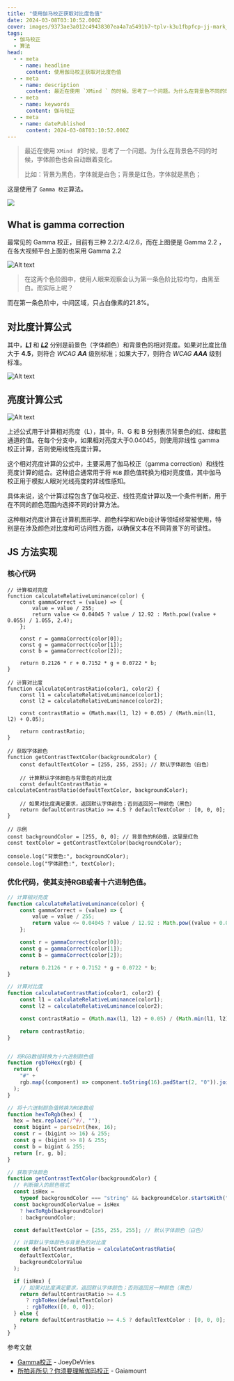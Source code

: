 ```yaml
---
title: "使用伽马校正获取对比度色值"
date: 2024-03-08T03:10:52.000Z
cover: images/9373ae3a012c49438307ea4a7a5491b7~tplv-k3u1fbpfcp-jj-mark_0_0_0_0_q75.png
tags: 
  - 伽马校正
  - 算法
head:
  - - meta
    - name: headline
      content: 使用伽马校正获取对比度色值
  - - meta
    - name: description
      content: 最近在使用 `XMind ` 的时候，思考了一个问题。为什么在背景色不同的时候，字体颜色也会自动跟着变化。
  - - meta
    - name: keywords
      content: 伽马校正
  - - meta
    - name: datePublished
      content: 2024-03-08T03:10:52.000Z
---
```


> 最近在使用 `XMind ` 的时候，思考了一个问题。为什么在背景色不同的时候，字体颜色也会自动跟着变化。
> 
> 比如：背景为黑色，字体就是白色；背景是红色，字体就是黑色；



这是使用了 `Gamma 校正`算法。

![](./images/9373ae3a012c49438307ea4a7a5491b7~tplv-k3u1fbpfcp-jj-mark_0_0_0_0_q75.png)

## What is gamma correction





最常见的 Gamma 校正，目前有三种 2.2/2.4/2.6，而在上图便是 Gamma 2.2 ，在各大视频平台上面的也采用 Gamma 2.2

<!-- ![](/Users/yanjiahui/Library/Application%20Support/marktext/images/2024-03-10-22-43-29-image.png) -->

![Alt text](2024-03-11-22-43-29-image.png)



> 在这两个色阶图中，使用人眼来观察会认为第一条色阶比较均匀，由黑至白。而实际上呢？

<!-- 其实使用数码设备来观测的话，第二条其实更加均匀。 -->
<!-- 
![](/Users/yanjiahui/Library/Application%20Support/marktext/images/2024-03-10-22-54-03-image.png)

白色像素的50%，分别在图中的区域。这个时候

![](/Users/yanjiahui/Library/Application%20Support/marktext/images/2024-03-10-22-57-16-image.png) -->

而在第一条色阶中，中间区域，只占白像素的21.8%。

<!-- ![](/Users/yanjiahui/Library/Application%20Support/marktext/images/2024-03-10-23-03-51-image.png) -->

## 对比度计算公式

其中，***<u>L1</u>*** 和 ***<u>L2</u>*** 分别是前景色（字体颜色）和背景色的相对亮度。如果对比度比值大于 **4.5**，则符合 *WCAG **AA*** 级别标准；如果大于7，则符合 *WCAG **AAA*** 级别标准。

![Alt text](./images/image1.png)

## 亮度计算公式

![Alt text](./images/image.png)

上述公式用于计算相对亮度（L），其中，R、G 和 B 分别表示背景色的红、绿和蓝通道的值。在每个分支中，如果相对亮度大于0.04045，则使用非线性 gamma 校正计算，否则使用线性亮度计算。

这个相对亮度计算的公式中，主要采用了伽马校正（gamma correction）和线性亮度计算的组合。这种组合通常用于将 `RGB` 颜色值转换为相对亮度值，其中伽马校正用于模拟人眼对光线亮度的非线性感知。

具体来说，这个计算过程包含了伽马校正、线性亮度计算以及一个条件判断，用于在不同的颜色范围内选择不同的计算方法。

这种相对亮度计算在计算机图形学、颜色科学和Web设计等领域经常被使用，特别是在涉及颜色对比度和可访问性方面，以确保文本在不同背景下的可读性。

## JS 方法实现

### 核心代码

```JS
// 计算相对亮度
function calculateRelativeLuminance(color) {
    const gammaCorrect = (value) => {
        value = value / 255;
        return value <= 0.04045 ? value / 12.92 : Math.pow((value + 0.055) / 1.055, 2.4);
    };

    const r = gammaCorrect(color[0]);
    const g = gammaCorrect(color[1]);
    const b = gammaCorrect(color[2]);

    return 0.2126 * r + 0.7152 * g + 0.0722 * b;
}

// 计算对比度
function calculateContrastRatio(color1, color2) {
    const l1 = calculateRelativeLuminance(color1);
    const l2 = calculateRelativeLuminance(color2);

    const contrastRatio = (Math.max(l1, l2) + 0.05) / (Math.min(l1, l2) + 0.05);

    return contrastRatio;
}

// 获取字体颜色
function getContrastTextColor(backgroundColor) {
    const defaultTextColor = [255, 255, 255]; // 默认字体颜色（白色）

    // 计算默认字体颜色与背景色的对比度
    const defaultContrastRatio = calculateContrastRatio(defaultTextColor, backgroundColor);

    // 如果对比度满足要求，返回默认字体颜色；否则返回另一种颜色（黑色）
    return defaultContrastRatio >= 4.5 ? defaultTextColor : [0, 0, 0];
}

// 示例
const backgroundColor = [255, 0, 0]; // 背景色的RGB值，这里是红色
const textColor = getContrastTextColor(backgroundColor);

console.log("背景色:", backgroundColor);
console.log("字体颜色:", textColor);
```

### 优化代码，使其支持RGB或者十六进制色值。

```js
// 计算相对亮度
function calculateRelativeLuminance(color) {
    const gammaCorrect = (value) => {
        value = value / 255;
        return value <= 0.04045 ? value / 12.92 : Math.pow((value + 0.055) / 1.055, 2.4);
    };

    const r = gammaCorrect(color[0]);
    const g = gammaCorrect(color[1]);
    const b = gammaCorrect(color[2]);

    return 0.2126 * r + 0.7152 * g + 0.0722 * b;
}

// 计算对比度
function calculateContrastRatio(color1, color2) {
    const l1 = calculateRelativeLuminance(color1);
    const l2 = calculateRelativeLuminance(color2);

    const contrastRatio = (Math.max(l1, l2) + 0.05) / (Math.min(l1, l2) + 0.05);

    return contrastRatio;
}


// 将RGB数组转换为十六进制颜色值
function rgbToHex(rgb) {
  return (
    "#" +
    rgb.map((component) => component.toString(16).padStart(2, "0")).join("")
  );
}

// 将十六进制颜色值转换为RGB数组
function hexToRgb(hex) {
  hex = hex.replace(/^#/, "");
  const bigint = parseInt(hex, 16);
  const r = (bigint >> 16) & 255;
  const g = (bigint >> 8) & 255;
  const b = bigint & 255;
  return [r, g, b];
}

// 获取字体颜色
function getContrastTextColor(backgroundColor) {
  // 判断输入的颜色格式
  const isHex =
    typeof backgroundColor === "string" && backgroundColor.startsWith("#");
  const backgroundColorValue = isHex
    ? hexToRgb(backgroundColor)
    : backgroundColor;

  const defaultTextColor = [255, 255, 255]; // 默认字体颜色（白色）

  // 计算默认字体颜色与背景色的对比度
  const defaultContrastRatio = calculateContrastRatio(
    defaultTextColor,
    backgroundColorValue
  );

  if (isHex) {
    // 如果对比度满足要求，返回默认字体颜色；否则返回另一种颜色（黑色）
    return defaultContrastRatio >= 4.5
      ? rgbToHex(defaultTextColor)
      : rgbToHex([0, 0, 0]);
  } else {
    return defaultContrastRatio >= 4.5 ? defaultTextColor : [0, 0, 0];
  }
}
```

参考文献

* [Gamma校正](https://learnopengl-cn.github.io/05%20Advanced%20Lighting/02%20Gamma%20Correction/) - JoeyDeVries
* [所拍非所见？你须要理解伽玛校正](https://www.bilibili.com/video/BV1tF411w7tq/?spm_id_from=333.337.search-card.all.click&vd_source=7d3776f4050763ba2da1015f5da7ccef) - Gaiamount
